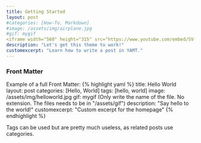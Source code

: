 ```yaml
---
title: Getting Started
layout: post
#categories: [How-To, Markdown]
#image: /assets/img/airplane.jpg
#gif: mygif
<iframe width="560" height="315" src="https://www.youtube.com/embed/SV-xumG8F1g" title="YouTube video player" frameborder="0" allow="accelerometer; autoplay; clipboard-write; encrypted-media; gyroscope; picture-in-picture" allowfullscreen></iframe>
description: "Let's get this theme to work!"
customexcerpt: "Learn how to write a post in YAMT."
---
```


### Front Matter
Example of a full Front Matter:
{% highlight yaml %}
title: Hello World   
layout: post
categories: [Hello, World]
tags: [hello, world]
image: /assets/img/helloworld.jpg
gif: mygif (Only write the name of the file. No extension. The files needs to be in "/assets/gif")
description: "Say hello to the world!"
customexcerpt: "Custom excerpt for the homepage"
{% endhighlight %}

Tags can be used but are pretty much useless, as related posts use categories.
